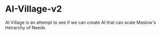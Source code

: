# AI-Village-v2
AI Village is an attempt to see if we can create AI that can scale Maslow's Heirarchy of Needs
